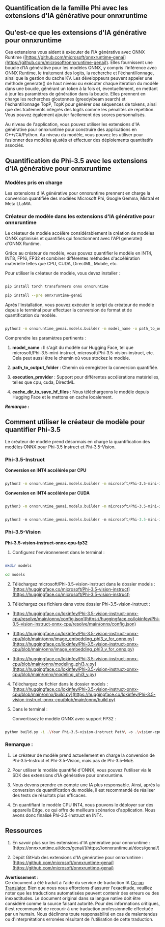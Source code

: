 <!--
CO_OP_TRANSLATOR_METADATA:
{
  "original_hash": "3bb9f5c926673593287eddc3741226cb",
  "translation_date": "2025-03-27T08:41:18+00:00",
  "source_file": "md\\01.Introduction\\04\\UsingORTGenAIQuantifyingPhi.md",
  "language_code": "fr"
}
-->
## **Quantification de la famille Phi avec les extensions d'IA générative pour onnxruntime**

## **Qu'est-ce que les extensions d'IA générative pour onnxruntime**

Ces extensions vous aident à exécuter de l'IA générative avec ONNX Runtime ([https://github.com/microsoft/onnxruntime-genai](https://github.com/microsoft/onnxruntime-genai)). Elles fournissent une boucle d'IA générative pour les modèles ONNX, y compris l'inférence avec ONNX Runtime, le traitement des logits, la recherche et l'échantillonnage, ainsi que la gestion du cache KV. Les développeurs peuvent appeler une méthode generate() de haut niveau ou exécuter chaque itération du modèle dans une boucle, générant un token à la fois et, éventuellement, en mettant à jour les paramètres de génération dans la boucle. Elles prennent en charge les recherches gloutonnes (greedy/beam search) et l'échantillonnage TopP, TopK pour générer des séquences de tokens, ainsi que des traitements intégrés des logits comme les pénalités de répétition. Vous pouvez également ajouter facilement des scores personnalisés.

Au niveau de l'application, vous pouvez utiliser les extensions d'IA générative pour onnxruntime pour construire des applications en C++/C#/Python. Au niveau du modèle, vous pouvez les utiliser pour fusionner des modèles ajustés et effectuer des déploiements quantitatifs associés.

## **Quantification de Phi-3.5 avec les extensions d'IA générative pour onnxruntime**

### **Modèles pris en charge**

Les extensions d'IA générative pour onnxruntime prennent en charge la conversion quantifiée des modèles Microsoft Phi, Google Gemma, Mistral et Meta LLaMA.

### **Créateur de modèle dans les extensions d'IA générative pour onnxruntime**

Le créateur de modèle accélère considérablement la création de modèles ONNX optimisés et quantifiés qui fonctionnent avec l'API generate() d'ONNX Runtime.

Grâce au créateur de modèle, vous pouvez quantifier le modèle en INT4, INT8, FP16, FP32 et combiner différentes méthodes d'accélération matérielle telles que CPU, CUDA, DirectML, Mobile, etc.

Pour utiliser le créateur de modèle, vous devez installer :

```bash

pip install torch transformers onnx onnxruntime

pip install --pre onnxruntime-genai

```

Après l'installation, vous pouvez exécuter le script du créateur de modèle depuis le terminal pour effectuer la conversion de format et de quantification du modèle.

```bash

python3 -m onnxruntime_genai.models.builder -m model_name -o path_to_output_folder -p precision -e execution_provider -c cache_dir_to_save_hf_files

```

Comprendre les paramètres pertinents :

1. **model_name** : Il s'agit du modèle sur Hugging Face, tel que microsoft/Phi-3.5-mini-instruct, microsoft/Phi-3.5-vision-instruct, etc. Cela peut aussi être le chemin où vous stockez le modèle.

2. **path_to_output_folder** : Chemin où enregistrer la conversion quantifiée.

3. **execution_provider** : Support pour différentes accélérations matérielles, telles que cpu, cuda, DirectML.

4. **cache_dir_to_save_hf_files** : Nous téléchargeons le modèle depuis Hugging Face et le mettons en cache localement.

***Remarque :***

## **Comment utiliser le créateur de modèle pour quantifier Phi-3.5**

Le créateur de modèle prend désormais en charge la quantification des modèles ONNX pour Phi-3.5 Instruct et Phi-3.5-Vision.

### **Phi-3.5-Instruct**

**Conversion en INT4 accélérée par CPU**

```bash

python3 -m onnxruntime_genai.models.builder -m microsoft/Phi-3.5-mini-instruct  -o ./onnx-cpu -p int4 -e cpu -c ./Phi-3.5-mini-instruct

```

**Conversion en INT4 accélérée par CUDA**

```bash

python3 -m onnxruntime_genai.models.builder -m microsoft/Phi-3.5-mini-instruct  -o ./onnx-cpu -p int4 -e cuda -c ./Phi-3.5-mini-instruct

```

```python

python3 -m onnxruntime_genai.models.builder -m microsoft/Phi-3.5-mini-instruct  -o ./onnx-cpu -p int4 -e cuda -c ./Phi-3.5-mini-instruct

```

### **Phi-3.5-Vision**

**Phi-3.5-vision-instruct-onnx-cpu-fp32**

1. Configurez l'environnement dans le terminal :

```bash

mkdir models

cd models 

```

2. Téléchargez microsoft/Phi-3.5-vision-instruct dans le dossier models :  
[https://huggingface.co/microsoft/Phi-3.5-vision-instruct](https://huggingface.co/microsoft/Phi-3.5-vision-instruct)

3. Téléchargez ces fichiers dans votre dossier Phi-3.5-vision-instruct :  

- [https://huggingface.co/lokinfey/Phi-3.5-vision-instruct-onnx-cpu/resolve/main/onnx/config.json](https://huggingface.co/lokinfey/Phi-3.5-vision-instruct-onnx-cpu/resolve/main/onnx/config.json)

- [https://huggingface.co/lokinfey/Phi-3.5-vision-instruct-onnx-cpu/blob/main/onnx/image_embedding_phi3_v_for_onnx.py](https://huggingface.co/lokinfey/Phi-3.5-vision-instruct-onnx-cpu/blob/main/onnx/image_embedding_phi3_v_for_onnx.py)

- [https://huggingface.co/lokinfey/Phi-3.5-vision-instruct-onnx-cpu/blob/main/onnx/modeling_phi3_v.py](https://huggingface.co/lokinfey/Phi-3.5-vision-instruct-onnx-cpu/blob/main/onnx/modeling_phi3_v.py)

4. Téléchargez ce fichier dans le dossier models :  
[https://huggingface.co/lokinfey/Phi-3.5-vision-instruct-onnx-cpu/blob/main/onnx/build.py](https://huggingface.co/lokinfey/Phi-3.5-vision-instruct-onnx-cpu/blob/main/onnx/build.py)

5. Dans le terminal :

    Convertissez le modèle ONNX avec support FP32 :

```bash

python build.py -i .\Your Phi-3.5-vision-instruct Path\ -o .\vision-cpu-fp32 -p f32 -e cpu

```

### **Remarque :**

1. Le créateur de modèle prend actuellement en charge la conversion de Phi-3.5-Instruct et Phi-3.5-Vision, mais pas de Phi-3.5-MoE.

2. Pour utiliser le modèle quantifié d'ONNX, vous pouvez l'utiliser via le SDK des extensions d'IA générative pour onnxruntime.

3. Nous devons prendre en compte une IA plus responsable. Ainsi, après la conversion de quantification du modèle, il est recommandé de réaliser des tests de résultats plus efficaces.

4. En quantifiant le modèle CPU INT4, nous pouvons le déployer sur des appareils Edge, ce qui offre de meilleurs scénarios d'application. Nous avons donc finalisé Phi-3.5-Instruct en INT4.

## **Ressources**

1. En savoir plus sur les extensions d'IA générative pour onnxruntime :  
[https://onnxruntime.ai/docs/genai/](https://onnxruntime.ai/docs/genai/)

2. Dépôt GitHub des extensions d'IA générative pour onnxruntime :  
[https://github.com/microsoft/onnxruntime-genai](https://github.com/microsoft/onnxruntime-genai)

**Avertissement** :  
Ce document a été traduit à l'aide du service de traduction IA [Co-op Translator](https://github.com/Azure/co-op-translator). Bien que nous nous efforcions d'assurer l'exactitude, veuillez noter que les traductions automatisées peuvent contenir des erreurs ou des inexactitudes. Le document original dans sa langue native doit être considéré comme la source faisant autorité. Pour des informations critiques, il est recommandé de recourir à une traduction professionnelle effectuée par un humain. Nous déclinons toute responsabilité en cas de malentendus ou d'interprétations erronées résultant de l'utilisation de cette traduction.